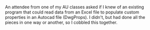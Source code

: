 An attendee from one of my AU classes asked if I knew of an existing program that could read data from an Excel file to populate custom properties in an Autocad file (DwgProps). I didn't, but had done all the pieces in one way or another, so I cobbled this together.
